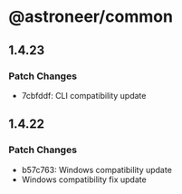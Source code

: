 # @astroneer/common

## 1.4.23

### Patch Changes

- 7cbfddf: CLI compatibility update

## 1.4.22

### Patch Changes

- b57c763: Windows compatibility update
- Windows compatibility fix update
